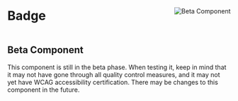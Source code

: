 <div style="display: inline-flex; align-items: center; justify-content: space-between; width: 100%;">
    <h1>Badge</h1>
    <img src="assets/tag-beta.svg" alt="Beta Component" />
</div>

## Beta Component

This component is still in the beta phase. When testing it, keep in mind that it may not have gone through all quality control measures, and it may not yet have WCAG accessibility certification. There may be changes to this component in the future.
